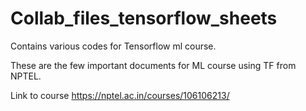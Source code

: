 # Collab_files_tensorflow_sheets
Contains various codes for Tensorflow ml course.

These are the few important documents for ML course using TF from NPTEL.

Link to course https://nptel.ac.in/courses/106106213/
